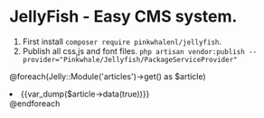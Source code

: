 
# JellyFish - Easy CMS system.

1. First install `composer require pinkwhalenl/jellyfish`.
2. Publish all css,js and font files. `php artisan vendor:publish --provider="Pinkwhale/Jellyfish/PackageServiceProvider"`


@foreach(Jelly::Module('articles')->get() as $article)
	<li>{{var_dump($article->data(true))}}</li>
@endforeach